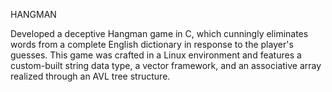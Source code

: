 HANGMAN

Developed a deceptive Hangman game in C, which cunningly eliminates words from a complete English dictionary in response to the player's guesses. 
This game was crafted in a Linux environment and features a custom-built string data type, a vector framework, and an associative array realized through an AVL tree structure.
